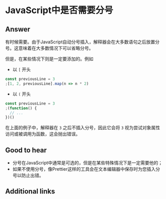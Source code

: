 # JavaScript中是否需要分号

## Answer

有时候需要。由于JavaScript自动分号插入，解释器会在大多数语句之后放置分号。这意味着在大多数情况下可以省略分号。

但是，在某些情况下则是一定要添加的。例如

* 以 `[` 开头

```js
const previousLine = 3
;[1, 2, previousLine].map(n => n * 2)
```

* 以 `(` 开头

```js
const previousLine = 3
;(function() {
  // ...
})()
```

在上面的例子中，解释器在 `3` 之后不插入分号，因此它会将 `3` 视为尝试对象属性访问或被调用为函数，这会抛出错误。

## Good to hear

* 分号在JavaScript中通常是可选的，但是在某些特殊情况下是一定需要他的；
* 如果不使用分号，像Prettier这样的工具会在文本编辑器中保存时为您插入分号以防止出错。

## Additional links

<!-- Whenever possible, link a more detailed explanation. -->

<!-- tags: (javascript) -->

<!-- expertise: (1) -->
